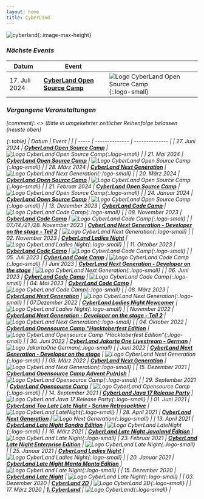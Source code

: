 ```yaml
---
layout: home
title: CyberLand
---
```


![cyberland](/assets/logo/cyberland_light_bg.png){:.image-max-height}


### <i class="fas fa-calendar" /> Nächste Events

| Datum         | Event                                                         |                |
|---------------|---------------------------------------------------------------| -------------- |
| 17. Juli 2024 | __[CyberLand Open Source Camp]( /2024-07-open-source-camp/)__ | ![Logo CyberLand Open Source Camp](/assets/logo/camp-logo.png){:.logo-small} |

### <i class="fas fa-calendar-check" /> Vergangene Veranstaltungen

[comment]: <> (Bitte in umgekehrter zeitlicher Reihenfolge belassen (neuste oben)

{:.table}
| Datum | Event          |                |
| ----- | -------------- | -------------- |
| 27. Juni 2024 | __[CyberLand Open Source Camp]( /2024-06-open-source-camp/)__ | ![Logo CyberLand Open Source Camp](/assets/logo/camp-logo.png){:.logo-small} |
| 21. Mai 2024  | __[CyberLand Open Source Camp]( /2024-05-open-source-camp/)__ | ![Logo CyberLand Open Source Camp](/assets/logo/camp-logo.png){:.logo-small} |
| 28. März 2024 | __[CyberLand Next Generation](/2024-03-next-generation/)__ | ![Logo CyberLand Next Generation](/assets/logo/nextGen.jpg){:.logo-small} |
| 20. März 2024 | __[CyberLand Open Source Camp]( /2024-03-open-source-camp/)__ | ![Logo CyberLand Open Source Camp](/assets/logo/camp-logo.png){:.logo-small} |
| 21. Februar 2024 | __[CyberLand Open Source Camp]( /2024-02-open-source-camp/)__ | ![Logo CyberLand Open Source Camp](/assets/logo/camp-logo.png){:.logo-small} |
| 24. Januar 2024 | __[CyberLand Open Source Camp]( /2024-01-open-source-camp/)__ | ![Logo CyberLand Open Source Camp](/assets/logo/camp-logo.png){:.logo-small} |
| 13. Dezember 2023 | __[CyberLand Code Camp]( /2023-12-open-source-camp/)__ | ![Logo CyberLand Code Camp](/assets/logo/camp-logo.png){:.logo-small} |
| 08. November 2023 | __[CyberLand Code Camp]( /2023-11-open-source-camp/)__ | ![Logo CyberLand Code Camp](/assets/logo/camp-logo.png){:.logo-small} |
| 07./14./21./28. November 2023 | __[CyberLand Next Generation - Developer on the stage - Teil 2](/2023-11-next-generation/)__ | ![Logo CyberLand Next Generation](/assets/logo/nextGen.jpg){:.logo-small} |
| 02. November 2023 | __[CyberLand Ladies Night](2023-11-ladies-night/)__ | ![Logo CyberLand Ladies Night](/assets/logo/cyberland-Ladies-Night.jpg){:.logo-small} |
| 11. Oktober 2023  | __[CyberLand Code Camp]( /2023-10-open-source-camp/)__ | ![Logo CyberLand Code Camp](/assets/logo/camp-logo.png){:.logo-small} |
| 05. Juli 2023 | __[CyberLand Code Camp]( /2023-07-open-source-camp/)__ | ![Logo CyberLand Code Camp](/assets/logo/camp-logo.png){:.logo-small} |
| Juni 2023 | __[CyberLand Next Generation - Developer on the stage](/2023-06-next-generation/)__ | ![Logo CyberLand Next Generation](/assets/logo/nextGen.jpg){:.logo-small} |
| 06. Juni 2023 | __[CyberLand Code Camp]( /2023-06-open-source-camp/)__ | ![Logo CyberLand Code Camp](/assets/logo/camp-logo.png){:.logo-small} |
| 04. Mai 2023 | __[CyberLand Code Camp]( /2023-05-open-source-camp/)__ | ![Logo CyberLand Code Camp](/assets/logo/camp-logo.png){:.logo-small} |
| 08. März 2023 | __[CyberLand Next Generation](/2023-03-next-generation/)__ | ![Logo CyberLand Next Generation](/assets/logo/nextGen.jpg){:.logo-small} |
| 07.Dezember 2022 | __[CyberLand Ladies Night Newcomer](/2022-12-ladies-night-newcomer/)__ | ![Logo CyberLand Ladies Night](/assets/logo/cyberland-Ladies-Night-Newcomer.png){:.logo-small} |
| November 2022 | __[CyberLand Next Generation - Developer on the stage - Teil 2](/2022-11-next-generation/)__ | ![Logo CyberLand Next Generation](/assets/logo/nextGen.jpg){:.logo-small} |
| 04. Oktober 2022 | __[CyberLand Opensource Camp "Hacktoberfest Edition](/2022-10-open-source-camp/)__ | ![Logo CyberLand Opensource Camp "Hacktoberfest Edition"](/assets/logo/hacktoberfest.png){:.logo-small}  |
| 30. Juni 2022 | __[CyberLand Jakarta One Livestream - German](/2022-06-jakarta-one-german/)__ | ![Logo JakartaOne German](/assets/logo/jakartaone.jpg){:.logo-small}  |
| Juni 2022 | __[CyberLand Next Generation - Developer on the stage](/2022-06-next-generation/)__ | ![Logo CyberLand Next Generation](/assets/logo/nextGen.jpg){:.logo-small} |
| 09. März 2022 | __[CyberLand Next Generation](/2022-03-next-generation/)__ | ![Logo CyberLand Next Generation](/assets/logo/nextGen.jpg){:.logo-small} |
| 15. Dezember 2021 | __[CyberLand Opensource Camp Advent Pu(n)sh](/2021-12-open-source-camp/)__ |  ![Logo CyberLand Opensource Camp](/assets/logo/camp-logo.png){:.logo-small} |
| 29. September 2021 | __[CyberLand Opensource Camp](/2021-09-open-source-camp/)__ |  ![Logo CyberLand Opensource Camp](/assets/logo/camp-logo.png){:.logo-small} |
| 14. September 2021 | __[CyberLand Java 17 Release Party](/2021-09-java-17-release-party/)__ |  ![Logo CyberLand Java 17 Release Party](/assets/logo/java-17-release-party.png){:.logo-small} |
| 01. Juni 2021 | __[CyberLand Too Late Late Night - Scrum Retrospektive](/2021-05-too-late-late-night/)__ |  ![Logo CyberLand LateNight](/assets/logo/cyberland-late-night-logo.png){:.logo-small} |
| 28. April 2021 | __[CyberLand Next Generation](/2021-04-next-generation/)__ | ![Logo Next Generation](/assets/logo/nextGen.jpg){:.logo-small} |
| 13. April 2021 | __[CyberLand Late Night Sandra Edition](/2021-04-late-night-sandra-edition/)__ | ![Logo CyberLand LateNight](/assets/logo/cyberland-late-night-logo.png){:.logo-small} |
| 16. März 2021 | __[CyberLand Late Night Javaland Edition](/2021-03-late-night-javaland-edition/)__ | ![Logo CyberLand Late Night](/assets/logo/cyberland-late-night-logo.png){:.logo-small}
| 23. Februar 2021 | __[CyberLand Late Night Enterprise Edition](/2021-02-late-night-enterprise-edition)__ | ![Logo CyberLand Late Night](/assets/logo/cyberland-late-night-logo.png){:.logo-small} |
| 25. Januar 2021 | __[CyberLand Ladies Night](2021-01-ladies-night/)__ | ![Logo CyberLand Ladies Night](/assets/logo/cyberland-Ladies-Night.jpg){:.logo-small} |
| 20. Januar 2021 | __[CyberLand Late Night Manta Manta Edition](/2021-01-late-night-manta-edition)__ | ![Logo CyberLand Late Night](/assets/logo/cyberland-late-night-logo.png){:.logo-small} |
| 15. Dezember 2020 | __[CyberLand Late Night](/2020-12-late-night)__ | ![Logo CyberLand Late Night](/assets/logo/cyberland-late-night-logo.png){:.logo-small} |
| 03. Dezember 2020 | __[CyberLand 2D](/2020-12-2D)__ | ![Logo CyberLand 2D](/assets/logo/2D_schrift.png){:.logo-small} |
| 17. März 2020 | __[1. CyberLand](/2020-03)__ | ![Logo CyberLand](/assets/logo/logo-header.png){:.logo-small} |
